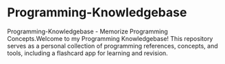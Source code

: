 # Programming-Knowledgebase
Programming-Knowledgebase - Memorize Programming Concepts.Welcome to my Programming Knowledgebase! This repository serves as a personal collection of programming references, concepts, and tools, including a flashcard app for learning and revision.
